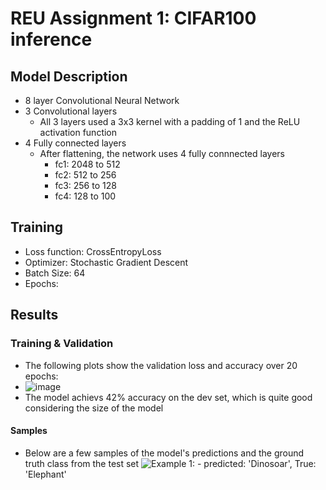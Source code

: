# REU Assignment 1: CIFAR100 inference

## Model Description
- 8 layer Convolutional Neural Network
- 3 Convolutional layers
  - All 3 layers used a 3x3 kernel with a padding of 1 and the ReLU activation function
- 4 Fully connected layers
  - After flattening, the network uses 4 fully connnected layers
    - fc1: 2048 to 512
    - fc2: 512 to 256
    - fc3: 256 to 128
    - fc4: 128 to 100
   
## Training
- Loss function: CrossEntropyLoss
- Optimizer: Stochastic Gradient Descent
- Batch Size: 64
- Epochs: 

## Results

### Training & Validation
- The following plots show the validation loss and accuracy over 20 epochs:
- ![image](https://github.com/francofbv/CIFAR100-Inference/assets/116112994/5bc548e2-71b4-407d-a974-621c59472fd6)
- The model achievs 42% accuracy on the dev set, which is quite good considering the size of the model

#### Samples
- Below are a few samples of the model's predictions and the ground truth class from the test set
![Example 1:](https://github.com/francofbv/CIFAR100-Inference/assets/116112994/c39e2b93-d0ed-4d68-b1cb-292e94f39cb2) - predicted: 'Dinosoar', True: 'Elephant'



